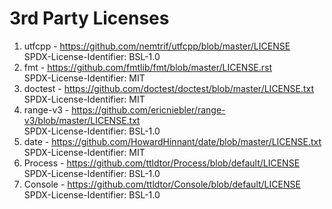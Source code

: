 # 3rd Party Licenses

1. utfcpp - https://github.com/nemtrif/utfcpp/blob/master/LICENSE  
   SPDX-License-Identifier: BSL-1.0
2. fmt - https://github.com/fmtlib/fmt/blob/master/LICENSE.rst  
   SPDX-License-Identifier: MIT
3. doctest - https://github.com/doctest/doctest/blob/master/LICENSE.txt  
   SPDX-License-Identifier: MIT
4. range-v3 - https://github.com/ericniebler/range-v3/blob/master/LICENSE.txt  
   SPDX-License-Identifier: BSL-1.0
5. date - https://github.com/HowardHinnant/date/blob/master/LICENSE.txt  
   SPDX-License-Identifier: MIT
6. Process - https://github.com/ttldtor/Process/blob/default/LICENSE  
   SPDX-License-Identifier: BSL-1.0
7. Console - https://github.com/ttldtor/Console/blob/default/LICENSE  
   SPDX-License-Identifier: BSL-1.0
   